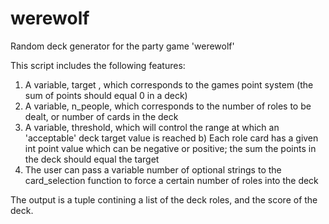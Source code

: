 # werewolf
Random deck generator for the party game 'werewolf' 

This script includes the following features:
1) A variable, target , which corresponds to the games point system (the sum of points should equal 0 in a deck) 
2) A variable, n_people, which corresponds to the number of roles to be dealt, or number of cards in the deck
3) A variable, threshold, which will control the range at which an 'acceptable' deck target value is reached
  b) Each role card has a given int point value which can be negative or positive; the sum the points in the deck should equal the target
4) The user can pass a variable number of optional strings to the card_selection function to force a certain number of roles into the deck

The output is a tuple contining a list of the deck roles, and the score of the deck. 

